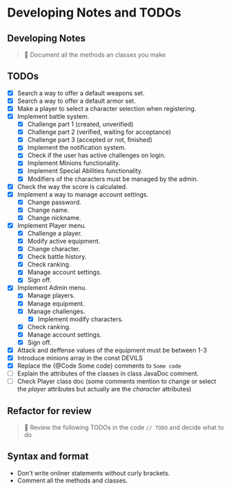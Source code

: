 # Developing Notes and TODOs

## Developing Notes

> 📄 Document all the methods an classes you make

## TODOs

- [X] Search a way to offer a default weapons set.
- [X] Search a way to offer a default armor set.
- [X] Make a player to select a character selection when registering.
- [X] Implement battle system.
  - [X] Challenge part 1 (created, unverified)
  - [X] Challenge part 2 (verified, waiting for acceptance)
  - [X] Challenge part 3 (accepted or not, finished)
  - [X] Implement the notification system.
  - [X] Check if the user has active challenges on login.
  - [X] Implement Minions functionality.
  - [X] Implement Special Abilities functionality.
  - [X] Modifiers of the characters must be managed by the admin.
- [X] Check the way the score is calculated.
- [X] Implement a way to manage account settings.
  - [X] Change password.
  - [X] Change name.
  - [X] Change nickname.
- [x] Implement Player menu.
  - [X] Challenge a player.
  - [X] Modify active equipment.
  - [X] Change character.
  - [X] Check battle history.
  - [X] Check ranking.
  - [X] Manage account settings.
  - [X] Sign off.
- [x] Implement Admin menu.
  - [X] Manage players.
  - [X] Manage equipment.
  - [X] Manage challenges.
    - [X] Implement modify characters.
  - [X] Check ranking.
  - [X] Manage account settings.
  - [X] Sign off.
- [X] Attack and deffense values of the equipment must be between 1-3
- [X] Introduce minions array in the const DEVILS
- [X] Replace the {@Code Some code} comments to <code>Some code</code>
- [ ] Explain the attributes of the classes in class JavaDoc comment.
- [ ] Check Player class doc (some comments mention to change or select the *player* attributes but actually are the *character* attributes)
  
## Refactor for review

> 📆 Review the following TODOs in the code `// TODO` and decide what to do

## Syntax and format

- Don't write onliner statements without curly brackets.
- Comment all the methods and classes.